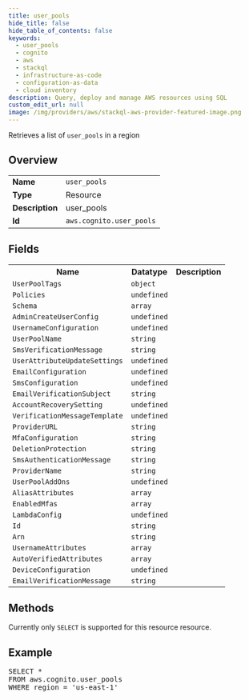 ```yaml
---
title: user_pools
hide_title: false
hide_table_of_contents: false
keywords:
  - user_pools
  - cognito
  - aws
  - stackql
  - infrastructure-as-code
  - configuration-as-data
  - cloud inventory
description: Query, deploy and manage AWS resources using SQL
custom_edit_url: null
image: /img/providers/aws/stackql-aws-provider-featured-image.png
---
```

Retrieves a list of <code>user_pools</code> in a region

## Overview
<table><tbody>
<tr><td><b>Name</b></td><td><code>user_pools</code></td></tr>
<tr><td><b>Type</b></td><td>Resource</td></tr>
<tr><td><b>Description</b></td><td>user_pools</td></tr>
<tr><td><b>Id</b></td><td><code>aws.cognito.user_pools</code></td></tr>
</tbody></table>

## Fields
<table><tbody>
<tr><th>Name</th><th>Datatype</th><th>Description</th></tr>
<tr><td><code>UserPoolTags</code></td><td><code>object</code></td><td></td></tr>
<tr><td><code>Policies</code></td><td><code>undefined</code></td><td></td></tr>
<tr><td><code>Schema</code></td><td><code>array</code></td><td></td></tr>
<tr><td><code>AdminCreateUserConfig</code></td><td><code>undefined</code></td><td></td></tr>
<tr><td><code>UsernameConfiguration</code></td><td><code>undefined</code></td><td></td></tr>
<tr><td><code>UserPoolName</code></td><td><code>string</code></td><td></td></tr>
<tr><td><code>SmsVerificationMessage</code></td><td><code>string</code></td><td></td></tr>
<tr><td><code>UserAttributeUpdateSettings</code></td><td><code>undefined</code></td><td></td></tr>
<tr><td><code>EmailConfiguration</code></td><td><code>undefined</code></td><td></td></tr>
<tr><td><code>SmsConfiguration</code></td><td><code>undefined</code></td><td></td></tr>
<tr><td><code>EmailVerificationSubject</code></td><td><code>string</code></td><td></td></tr>
<tr><td><code>AccountRecoverySetting</code></td><td><code>undefined</code></td><td></td></tr>
<tr><td><code>VerificationMessageTemplate</code></td><td><code>undefined</code></td><td></td></tr>
<tr><td><code>ProviderURL</code></td><td><code>string</code></td><td></td></tr>
<tr><td><code>MfaConfiguration</code></td><td><code>string</code></td><td></td></tr>
<tr><td><code>DeletionProtection</code></td><td><code>string</code></td><td></td></tr>
<tr><td><code>SmsAuthenticationMessage</code></td><td><code>string</code></td><td></td></tr>
<tr><td><code>ProviderName</code></td><td><code>string</code></td><td></td></tr>
<tr><td><code>UserPoolAddOns</code></td><td><code>undefined</code></td><td></td></tr>
<tr><td><code>AliasAttributes</code></td><td><code>array</code></td><td></td></tr>
<tr><td><code>EnabledMfas</code></td><td><code>array</code></td><td></td></tr>
<tr><td><code>LambdaConfig</code></td><td><code>undefined</code></td><td></td></tr>
<tr><td><code>Id</code></td><td><code>string</code></td><td></td></tr>
<tr><td><code>Arn</code></td><td><code>string</code></td><td></td></tr>
<tr><td><code>UsernameAttributes</code></td><td><code>array</code></td><td></td></tr>
<tr><td><code>AutoVerifiedAttributes</code></td><td><code>array</code></td><td></td></tr>
<tr><td><code>DeviceConfiguration</code></td><td><code>undefined</code></td><td></td></tr>
<tr><td><code>EmailVerificationMessage</code></td><td><code>string</code></td><td></td></tr>

</tbody></table>

## Methods
Currently only <code>SELECT</code> is supported for this resource resource.

## Example
<pre>
SELECT * 
FROM aws.cognito.user_pools
WHERE region = 'us-east-1'
</pre>
